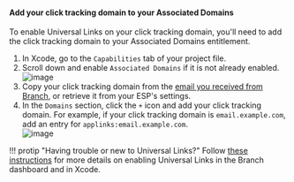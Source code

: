 #### Add your click tracking domain to your Associated Domains

To enable Universal Links on your click tracking domain, you'll need to add the click tracking domain to your Associated Domains entitlement.

1. In Xcode, go to the `Capabilities` tab of your project file.
1. Scroll down and enable `Associated Domains` if it is not already enabled.
   <br>
   ![image](/img/pages/email/enable-associated-domains.png)
1. Copy your click tracking domain from the [email you received from Branch](#configure-your-app-for-your-click-tracking-domain), or retrieve it from your ESP's settings.
1. In the `Domains` section, click the `+` icon and add your click tracking domain. For example, if your click tracking domain is `email.example.com`, add an entry for `applinks:email.example.com`.
   <br>
   ![image](/img/pages/email/add-domain.png)

!!! protip "Having trouble or new to Universal Links?"
    Follow [these instructions](/getting-started/universal-app-links/guide/ios/) for more details on enabling Universal Links in the Branch dashboard and in Xcode.
